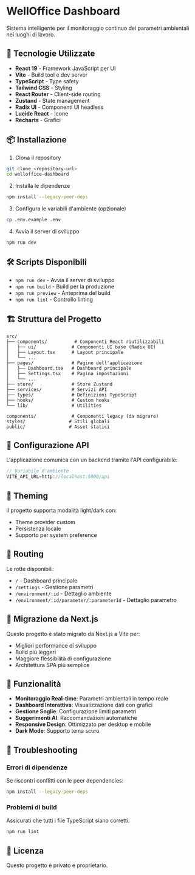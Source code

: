 # WellOffice Dashboard

Sistema intelligente per il monitoraggio continuo dei parametri ambientali nei luoghi di lavoro.

## 🚀 Tecnologie Utilizzate

- **React 19** - Framework JavaScript per UI
- **Vite** - Build tool e dev server
- **TypeScript** - Type safety
- **Tailwind CSS** - Styling
- **React Router** - Client-side routing
- **Zustand** - State management
- **Radix UI** - Componenti UI headless
- **Lucide React** - Icone
- **Recharts** - Grafici

## 📦 Installazione

1. Clona il repository
```bash
git clone <repository-url>
cd welloffice-dashboard
```

2. Installa le dipendenze
```bash
npm install --legacy-peer-deps
```

3. Configura le variabili d'ambiente (opzionale)
```bash
cp .env.example .env
```

4. Avvia il server di sviluppo
```bash
npm run dev
```

## 🛠️ Scripts Disponibili

- `npm run dev` - Avvia il server di sviluppo
- `npm run build` - Build per la produzione
- `npm run preview` - Anteprima del build
- `npm run lint` - Controllo linting

## 🏗️ Struttura del Progetto

```
src/
├── components/          # Componenti React riutilizzabili
│   ├── ui/             # Componenti UI base (Radix UI)
│   ├── Layout.tsx      # Layout principale
│   └── ...
├── pages/              # Pagine dell'applicazione
│   ├── Dashboard.tsx   # Dashboard principale
│   ├── Settings.tsx    # Pagina impostazioni
│   └── ...
├── store/              # Store Zustand
├── services/           # Servizi API
├── types/              # Definizioni TypeScript
├── hooks/              # Custom hooks
└── lib/                # Utilities

components/             # Componenti legacy (da migrare)
styles/                # Stili globali
public/                # Asset statici
```

## 🔧 Configurazione API

L'applicazione comunica con un backend tramite l'API configurabile:

```typescript
// Variabile d'ambiente
VITE_API_URL=http://localhost:5000/api
```

## 🎨 Theming

Il progetto supporta modalità light/dark con:
- Theme provider custom
- Persistenza locale
- Supporto per system preference

## 📱 Routing

Le rotte disponibili:
- `/` - Dashboard principale
- `/settings` - Gestione parametri
- `/environment/:id` - Dettaglio ambiente
- `/environment/:id/parameter/:parameterId` - Dettaglio parametro

## 🔄 Migrazione da Next.js

Questo progetto è stato migrato da Next.js a Vite per:
- Migliori performance di sviluppo
- Build più leggeri
- Maggiore flessibilità di configurazione
- Architettura SPA più semplice

## 🌟 Funzionalità

- **Monitoraggio Real-time**: Parametri ambientali in tempo reale
- **Dashboard Interattiva**: Visualizzazione dati con grafici
- **Gestione Soglie**: Configurazione limiti parametri
- **Suggerimenti AI**: Raccomandazioni automatiche
- **Responsive Design**: Ottimizzato per desktop e mobile
- **Dark Mode**: Supporto tema scuro

## 🔧 Troubleshooting

### Errori di dipendenze
Se riscontri conflitti con le peer dependencies:
```bash
npm install --legacy-peer-deps
```

### Problemi di build
Assicurati che tutti i file TypeScript siano corretti:
```bash
npm run lint
```

## 📄 Licenza

Questo progetto è privato e proprietario. 